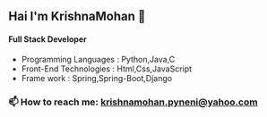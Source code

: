 ## Hai I'm KrishnaMohan :pray:
#### Full Stack Developer
<!-- ### Imagination is more Important than Knowledge :brain: -->
 - Programming Languages  : Python,Java,C
 - Front-End Technologies : Html,Css,JavaScript
 - Frame work : Spring,Spring-Boot,Django
 ### 📫 How to reach me: krishnamohan.pyneni@yahoo.com
<!--
**krishnamohan-code/krishnamohan-code** is a ✨ _special_ ✨ repository because its `README.md` (this file) appears on your GitHub profile.

Here are some ideas to get you started:

- 🔭 I’m currently working on ...
- 🌱 I’m currently learning ...
- 👯 I’m looking to collaborate on ...
- 🤔 I’m looking for help with ...
- 💬 Ask me about ...
- 📫 How to reach me: ...
- 😄 Pronouns: ...
- ⚡ Fun fact: ...
-->

